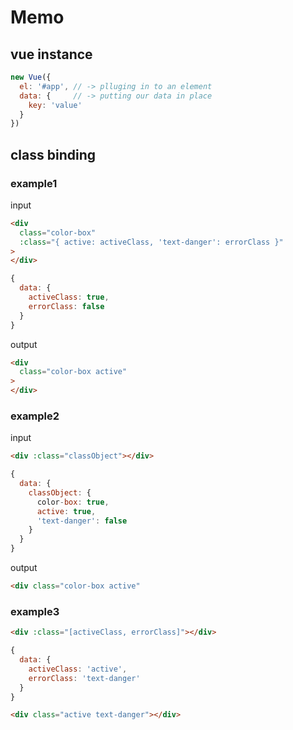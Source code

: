 # Memo

## vue instance
```js
new Vue({
  el: '#app', // -> plluging in to an element
  data: {     // -> putting our data in place
    key: 'value'
  }
})
```

## class binding

### example1

input
```html
<div
  class="color-box"
  :class="{ active: activeClass, 'text-danger': errorClass }"
>
</div>
```

```js
{
  data: {
    activeClass: true,
    errorClass: false
  }
}
```

output

```html
<div
  class="color-box active"
>
</div>
```

### example2
input
```html
<div :class="classObject"></div>
```

```js
{
  data: {
    classObject: {
      color-box: true,
      active: true,
      'text-danger': false
    }
  }
}
```

output
```html
<div class="color-box active"
```

### example3

```html
<div :class="[activeClass, errorClass]"></div>
```

```js
{
  data: {
    activeClass: 'active',
    errorClass: 'text-danger'
  }
}
```

```html
<div class="active text-danger"></div>
```
